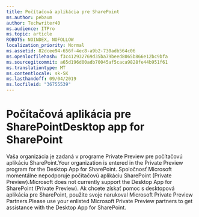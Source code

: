 ```yaml
---
title: Počítačová aplikácia pre SharePoint
ms.author: pebaum
author: Techwriter40
ms.audience: ITPro
ms.topic: article
ROBOTS: NOINDEX, NOFOLLOW
localization_priority: Normal
ms.assetid: 82dcee94-656f-4ec8-a9b2-730adb564c06
ms.openlocfilehash: f3c412932769d35ba79beed8065b866e12bc9bfa
ms.sourcegitcommit: a65d196d00adb70045af5caca9828fe44b951f61
ms.translationtype: MT
ms.contentlocale: sk-SK
ms.lasthandoff: 09/04/2019
ms.locfileid: "36755539"
---
```

# <a name="desktop-app-for-sharepoint"></a><span data-ttu-id="1e659-102">Počítačová aplikácia pre SharePoint</span><span class="sxs-lookup"><span data-stu-id="1e659-102">Desktop app for SharePoint</span></span>

<span data-ttu-id="1e659-103">Vaša organizácia je zadaná v programe Private Preview pre počítačovú aplikáciu SharePoint.</span><span class="sxs-lookup"><span data-stu-id="1e659-103">Your organization is entered in the Private Preview program for the Desktop App for SharePoint.</span></span> <span data-ttu-id="1e659-104">Spoločnosť Microsoft momentálne nepodporuje počítačovú aplikáciu SharePoint (Private Preview).</span><span class="sxs-lookup"><span data-stu-id="1e659-104">Microsoft does not currently support the Desktop App for SharePoint (Private Preview).</span></span> <span data-ttu-id="1e659-105">Ak chcete získať pomoc s desktopová aplikácia pre SharePoint, použite svoje narukoval Microsoft Private Preview Partners.</span><span class="sxs-lookup"><span data-stu-id="1e659-105">Please use your enlisted Microsoft Private Preview partners to get assistance with the Desktop App for SharePoint.</span></span>
